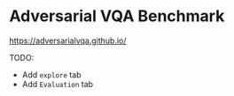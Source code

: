 # Adversarial VQA Benchmark

https://adversarialvqa.github.io/

TODO:
- Add `explore` tab
- Add `Evaluation` tab
